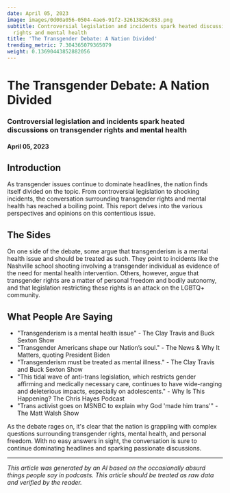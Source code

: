 ```yaml
---
date: April 05, 2023
image: images/0d00a056-0504-4ae6-91f2-32613826c853.png
subtitle: Controversial legislation and incidents spark heated discussions on transgender
  rights and mental health
title: 'The Transgender Debate: A Nation Divided'
trending_metric: 7.304365079365079
weight: 0.13690443852882056
---
```

# The Transgender Debate: A Nation Divided
### Controversial legislation and incidents spark heated discussions on transgender rights and mental health
#### April 05, 2023
## Introduction
As transgender issues continue to dominate headlines, the nation finds itself divided on the topic. From controversial legislation to shocking incidents, the conversation surrounding transgender rights and mental health has reached a boiling point. This report delves into the various perspectives and opinions on this contentious issue.

## The Sides
On one side of the debate, some argue that transgenderism is a mental health issue and should be treated as such. They point to incidents like the Nashville school shooting involving a transgender individual as evidence of the need for mental health intervention. Others, however, argue that transgender rights are a matter of personal freedom and bodily autonomy, and that legislation restricting these rights is an attack on the LGBTQ+ community.

## What People Are Saying
- "Transgenderism is a mental health issue" - The Clay Travis and Buck Sexton Show
- "Transgender Americans shape our Nation’s soul." - The News & Why It Matters, quoting President Biden
- "Transgenderism must be treated as mental illness." - The Clay Travis and Buck Sexton Show
- "This tidal wave of anti-trans legislation, which restricts gender affirming and medically necessary care, continues to have wide-ranging and deleterious impacts, especially on adolescents." - Why Is This Happening? The Chris Hayes Podcast
- "Trans activist goes on MSNBC to explain why God 'made him trans'" - The Matt Walsh Show

As the debate rages on, it's clear that the nation is grappling with complex questions surrounding transgender rights, mental health, and personal freedom. With no easy answers in sight, the conversation is sure to continue dominating headlines and sparking passionate discussions.

 --- 

*This article was generated by an AI based on the occasionally absurd things people say in podcasts. This article should be treated as raw data and verified by the reader.*